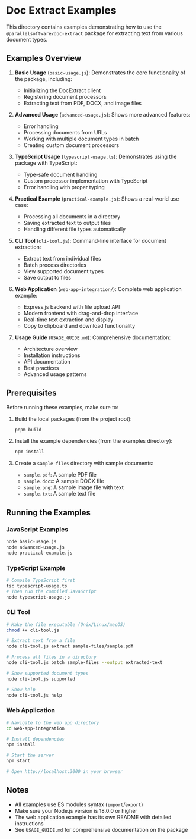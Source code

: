 # Doc Extract Examples

This directory contains examples demonstrating how to use the `@parallelsoftware/doc-extract` package for extracting text from various document types.

## Examples Overview

1. **Basic Usage** (`basic-usage.js`): Demonstrates the core functionality of the package, including:
   - Initializing the DocExtract client
   - Registering document processors
   - Extracting text from PDF, DOCX, and image files

2. **Advanced Usage** (`advanced-usage.js`): Shows more advanced features:
   - Error handling
   - Processing documents from URLs
   - Working with multiple document types in batch
   - Creating custom document processors

3. **TypeScript Usage** (`typescript-usage.ts`): Demonstrates using the package with TypeScript:
   - Type-safe document handling
   - Custom processor implementation with TypeScript
   - Error handling with proper typing

4. **Practical Example** (`practical-example.js`): Shows a real-world use case:
   - Processing all documents in a directory
   - Saving extracted text to output files
   - Handling different file types automatically

5. **CLI Tool** (`cli-tool.js`): Command-line interface for document extraction:
   - Extract text from individual files
   - Batch process directories
   - View supported document types
   - Save output to files

6. **Web Application** (`web-app-integration/`): Complete web application example:
   - Express.js backend with file upload API
   - Modern frontend with drag-and-drop interface
   - Real-time text extraction and display
   - Copy to clipboard and download functionality

7. **Usage Guide** (`USAGE_GUIDE.md`): Comprehensive documentation:
   - Architecture overview
   - Installation instructions
   - API documentation
   - Best practices
   - Advanced usage patterns

## Prerequisites

Before running these examples, make sure to:

1. Build the local packages (from the project root):
   ```bash
   pnpm build
   ```

2. Install the example dependencies (from the examples directory):
   ```bash
   npm install
   ```

2. Create a `sample-files` directory with sample documents:
   - `sample.pdf`: A sample PDF file
   - `sample.docx`: A sample DOCX file
   - `sample.png`: A sample image file with text
   - `sample.txt`: A sample text file

## Running the Examples

### JavaScript Examples
```bash
node basic-usage.js
node advanced-usage.js
node practical-example.js
```

### TypeScript Example
```bash
# Compile TypeScript first
tsc typescript-usage.ts
# Then run the compiled JavaScript
node typescript-usage.js
```

### CLI Tool
```bash
# Make the file executable (Unix/Linux/macOS)
chmod +x cli-tool.js

# Extract text from a file
node cli-tool.js extract sample-files/sample.pdf

# Process all files in a directory
node cli-tool.js batch sample-files --output extracted-text

# Show supported document types
node cli-tool.js supported

# Show help
node cli-tool.js help
```

### Web Application
```bash
# Navigate to the web app directory
cd web-app-integration

# Install dependencies
npm install

# Start the server
npm start

# Open http://localhost:3000 in your browser
```

## Notes

- All examples use ES modules syntax (`import`/`export`)
- Make sure your Node.js version is 18.0.0 or higher
- The web application example has its own README with detailed instructions
- See `USAGE_GUIDE.md` for comprehensive documentation on the package

